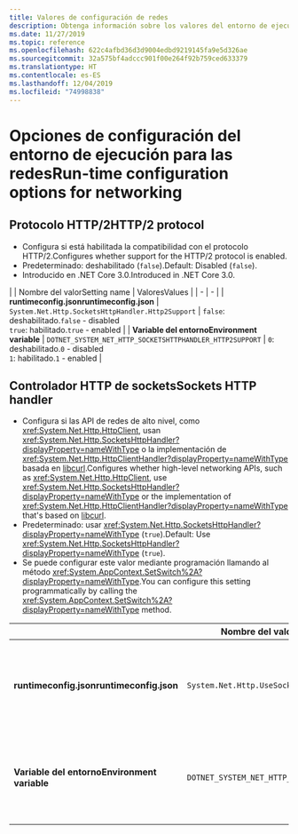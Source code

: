 ```yaml
---
title: Valores de configuración de redes
description: Obtenga información sobre los valores del entorno de ejecución que configuran las redes para las aplicaciones de .NET Core.
ms.date: 11/27/2019
ms.topic: reference
ms.openlocfilehash: 622c4afbd36d3d9004edbd9219145fa9e5d326ae
ms.sourcegitcommit: 32a575bf4adccc901f00e264f92b759ced633379
ms.translationtype: HT
ms.contentlocale: es-ES
ms.lasthandoff: 12/04/2019
ms.locfileid: "74998838"
---
```

# <a name="run-time-configuration-options-for-networking"></a><span data-ttu-id="a80e4-103">Opciones de configuración del entorno de ejecución para las redes</span><span class="sxs-lookup"><span data-stu-id="a80e4-103">Run-time configuration options for networking</span></span>

## <a name="http2-protocol"></a><span data-ttu-id="a80e4-104">Protocolo HTTP/2</span><span class="sxs-lookup"><span data-stu-id="a80e4-104">HTTP/2 protocol</span></span>

- <span data-ttu-id="a80e4-105">Configura si está habilitada la compatibilidad con el protocolo HTTP/2.</span><span class="sxs-lookup"><span data-stu-id="a80e4-105">Configures whether support for the HTTP/2 protocol is enabled.</span></span>
- <span data-ttu-id="a80e4-106">Predeterminado: deshabilitado (`false`).</span><span class="sxs-lookup"><span data-stu-id="a80e4-106">Default: Disabled (`false`).</span></span>
- <span data-ttu-id="a80e4-107">Introducido en .NET Core 3.0.</span><span class="sxs-lookup"><span data-stu-id="a80e4-107">Introduced in .NET Core 3.0.</span></span>

| | <span data-ttu-id="a80e4-108">Nombre del valor</span><span class="sxs-lookup"><span data-stu-id="a80e4-108">Setting name</span></span> | <span data-ttu-id="a80e4-109">Valores</span><span class="sxs-lookup"><span data-stu-id="a80e4-109">Values</span></span> |
| - | - |
| <span data-ttu-id="a80e4-110">**runtimeconfig.json**</span><span class="sxs-lookup"><span data-stu-id="a80e4-110">**runtimeconfig.json**</span></span> | `System.Net.Http.SocketsHttpHandler.Http2Support` | <span data-ttu-id="a80e4-111">`false`: deshabilitado.</span><span class="sxs-lookup"><span data-stu-id="a80e4-111">`false` - disabled</span></span><br/><span data-ttu-id="a80e4-112">`true`: habilitado.</span><span class="sxs-lookup"><span data-stu-id="a80e4-112">`true` - enabled</span></span> |
| <span data-ttu-id="a80e4-113">**Variable del entorno**</span><span class="sxs-lookup"><span data-stu-id="a80e4-113">**Environment variable**</span></span> | `DOTNET_SYSTEM_NET_HTTP_SOCKETSHTTPHANDLER_HTTP2SUPPORT` | <span data-ttu-id="a80e4-114">`0`: deshabilitado.</span><span class="sxs-lookup"><span data-stu-id="a80e4-114">`0` - disabled</span></span><br/><span data-ttu-id="a80e4-115">`1`: habilitado.</span><span class="sxs-lookup"><span data-stu-id="a80e4-115">`1` - enabled</span></span> |

## <a name="sockets-http-handler"></a><span data-ttu-id="a80e4-116">Controlador HTTP de sockets</span><span class="sxs-lookup"><span data-stu-id="a80e4-116">Sockets HTTP handler</span></span>

- <span data-ttu-id="a80e4-117">Configura si las API de redes de alto nivel, como <xref:System.Net.Http.HttpClient>, usan <xref:System.Net.Http.SocketsHttpHandler?displayProperty=nameWithType> o la implementación de <xref:System.Net.Http.HttpClientHandler?displayProperty=nameWithType> basada en [libcurl](https://curl.haxx.se/libcurl/).</span><span class="sxs-lookup"><span data-stu-id="a80e4-117">Configures whether high-level networking APIs, such as <xref:System.Net.Http.HttpClient>, use <xref:System.Net.Http.SocketsHttpHandler?displayProperty=nameWithType> or the implementation of <xref:System.Net.Http.HttpClientHandler?displayProperty=nameWithType> that's based on [libcurl](https://curl.haxx.se/libcurl/).</span></span>
- <span data-ttu-id="a80e4-118">Predeterminado: usar <xref:System.Net.Http.SocketsHttpHandler?displayProperty=nameWithType> (`true`).</span><span class="sxs-lookup"><span data-stu-id="a80e4-118">Default: Use <xref:System.Net.Http.SocketsHttpHandler?displayProperty=nameWithType> (`true`).</span></span>
- <span data-ttu-id="a80e4-119">Se puede configurar este valor mediante programación llamando al método <xref:System.AppContext.SetSwitch%2A?displayProperty=nameWithType>.</span><span class="sxs-lookup"><span data-stu-id="a80e4-119">You can configure this setting programmatically by calling the <xref:System.AppContext.SetSwitch%2A?displayProperty=nameWithType> method.</span></span>

| | <span data-ttu-id="a80e4-120">Nombre del valor</span><span class="sxs-lookup"><span data-stu-id="a80e4-120">Setting name</span></span> | <span data-ttu-id="a80e4-121">Valores</span><span class="sxs-lookup"><span data-stu-id="a80e4-121">Values</span></span> |
| - | - | - |
| <span data-ttu-id="a80e4-122">**runtimeconfig.json**</span><span class="sxs-lookup"><span data-stu-id="a80e4-122">**runtimeconfig.json**</span></span> | `System.Net.Http.UseSocketsHttpHandler` | <span data-ttu-id="a80e4-123">`true`: habilita el uso de <xref:System.Net.Http.SocketsHttpHandler>.</span><span class="sxs-lookup"><span data-stu-id="a80e4-123">`true` - enables the use of <xref:System.Net.Http.SocketsHttpHandler></span></span><br/><span data-ttu-id="a80e4-124">`false`: habilita el uso de <xref:System.Net.Http.HttpClientHandler>.</span><span class="sxs-lookup"><span data-stu-id="a80e4-124">`false` - enables the use of <xref:System.Net.Http.HttpClientHandler></span></span> |
| <span data-ttu-id="a80e4-125">**Variable del entorno**</span><span class="sxs-lookup"><span data-stu-id="a80e4-125">**Environment variable**</span></span> | `DOTNET_SYSTEM_NET_HTTP_USESOCKETSHTTPHANDLER` | <span data-ttu-id="a80e4-126">`1`: habilita el uso de <xref:System.Net.Http.SocketsHttpHandler>.</span><span class="sxs-lookup"><span data-stu-id="a80e4-126">`1` - enables the use of <xref:System.Net.Http.SocketsHttpHandler></span></span><br/><span data-ttu-id="a80e4-127">`0`: habilita el uso de <xref:System.Net.Http.HttpClientHandler>.</span><span class="sxs-lookup"><span data-stu-id="a80e4-127">`0` - enables the use of <xref:System.Net.Http.HttpClientHandler></span></span> |
